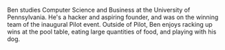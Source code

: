 Ben studies Computer Science and Business at the University of Pennsylvania. He's a hacker and aspiring founder, and was on the winning team of the inaugural Pilot event. Outside of Pilot, Ben enjoys racking up wins at the pool table, eating large quantities of food, and playing with his dog.